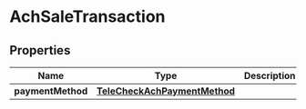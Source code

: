
# AchSaleTransaction

## Properties
Name | Type | Description | Notes
------------ | ------------- | ------------- | -------------
**paymentMethod** | [**TeleCheckAchPaymentMethod**](TeleCheckAchPaymentMethod.md) |  | 



